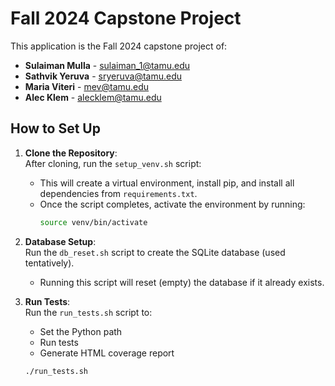 # Fall 2024 Capstone Project

This application is the Fall 2024 capstone project of:
- **Sulaiman Mulla** - <sulaiman_1@tamu.edu>
- **Sathvik Yeruva** - <sryeruva@tamu.edu>
- **Maria Viteri** - <mev@tamu.edu>
- **Alec Klem** - <alecklem@tamu.edu>

## How to Set Up

1. **Clone the Repository**:  
   After cloning, run the `setup_venv.sh` script:
   - This will create a virtual environment, install pip, and install all dependencies from `requirements.txt`.
   - Once the script completes, activate the environment by running:
     ```bash
     source venv/bin/activate
     ```

2. **Database Setup**:  
   Run the `db_reset.sh` script to create the SQLite database (used tentatively).  
   - Running this script will reset (empty) the database if it already exists.

3. **Run Tests**:  
   Run the `run_tests.sh` script to:
   - Set the Python path
   - Run tests
   - Generate HTML coverage report

   ```bash
   ./run_tests.sh
